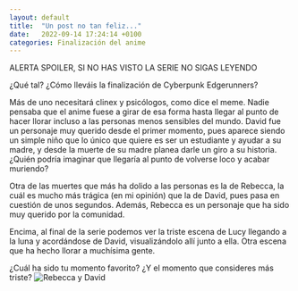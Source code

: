 ```yaml
---
layout: default
title:  "Un post no tan feliz..."
date:   2022-09-14 17:24:14 +0100
categories: Finalización del anime
---
```

ALERTA SPOILER, SI NO HAS VISTO LA SERIE NO SIGAS LEYENDO

¿Qué tal? ¿Cómo lleváis la finalización de Cyberpunk Edgerunners?

Más de uno necesitará clinex y psicólogos, como dice el meme. Nadie pensaba que el anime fuese a girar de esa forma hasta llegar al punto de hacer llorar incluso a las personas menos sensibles del mundo. David fue un personaje muy querido desde el primer momento, pues aparece siendo un simple niño que lo único que quiere es ser un estudiante y ayudar a su madre, y desde la muerte de su madre planea darle un giro a su historia. ¿Quién podría imaginar que llegaría al punto de volverse loco y acabar muriendo?

Otra de las muertes que más ha dolido a las personas es la de Rebecca, la cuál es mucho más trágica (en mi opinión) que la de David, pues pasa en cuestión de unos segundos. Además, Rebecca es un personaje que ha sido muy querido por la comunidad.

Encima, al final de la serie podemos ver la triste escena de Lucy llegando a la luna y acordándose de David, visualizándolo allí junto a ella. Otra escena que ha hecho llorar a muchísima gente.

¿Cuál ha sido tu momento favorito? ¿Y el momento que consideres más triste?
<img src="https://i.pinimg.com/736x/0f/02/b1/0f02b1a916cdd8ba99181e0ac53aa09b.jpg" alt="Rebecca y David">